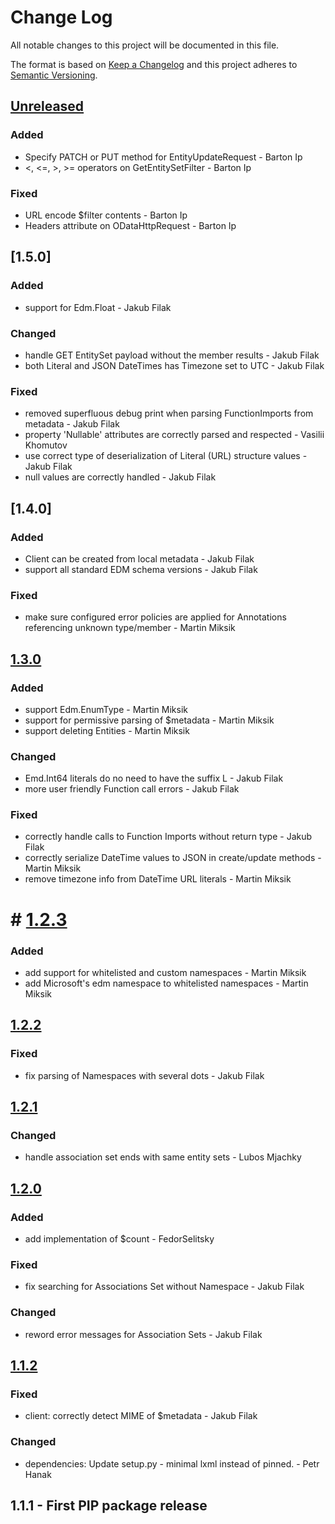 # Change Log
All notable changes to this project will be documented in this file.

The format is based on [Keep a Changelog](http://keepachangelog.com/)
and this project adheres to [Semantic Versioning](http://semver.org/).

## [Unreleased]

### Added
- Specify PATCH or PUT method for EntityUpdateRequest - Barton Ip
- <, <=, >, >= operators on GetEntitySetFilter - Barton Ip

### Fixed
- URL encode $filter contents - Barton Ip
- Headers attribute on ODataHttpRequest - Barton Ip

## [1.5.0]

### Added
- support for Edm.Float - Jakub Filak

### Changed
- handle GET EntitySet payload without the member results - Jakub Filak
- both Literal and JSON DateTimes has Timezone set to UTC - Jakub Filak

### Fixed
- removed superfluous debug print when parsing FunctionImports from metadata - Jakub Filak
- property 'Nullable' attributes are correctly parsed and respected - Vasilii Khomutov
- use correct type of deserialization of Literal (URL) structure values - Jakub Filak
- null values are correctly handled - Jakub Filak

## [1.4.0]

### Added
- Client can be created from local metadata - Jakub Filak
- support all standard EDM schema versions - Jakub Filak

### Fixed
- make sure configured error policies are applied for Annotations referencing
  unknown type/member - Martin Miksik

## [1.3.0]

### Added
- support Edm.EnumType - Martin Miksik
- support for permissive parsing of $metadata - Martin Miksik
- support deleting Entities - Martin Miksik

### Changed
- Emd.Int64 literals do no need to have the suffix L - Jakub Filak
- more user friendly Function call errors - Jakub Filak

### Fixed
- correctly handle calls to Function Imports without return type - Jakub Filak
- correctly serialize DateTime values to JSON in create/update methods - Martin Miksik
- remove timezone info from DateTime URL literals - Martin Miksik

# # [1.2.3]

### Added
- add support for whitelisted and custom namespaces - Martin Miksik
- add Microsoft's edm namespace to whitelisted namespaces - Martin Miksik

## [1.2.2]

### Fixed
- fix parsing of Namespaces with several dots - Jakub Filak

## [1.2.1]

### Changed
- handle association set ends with same entity sets - Lubos Mjachky

## [1.2.0]

### Added
- add implementation of $count - FedorSelitsky

### Fixed
- fix searching for Associations Set without Namespace - Jakub Filak

### Changed
- reword error messages for Association Sets - Jakub Filak

## [1.1.2]

### Fixed
- client: correctly detect MIME of $metadata - Jakub Filak

### Changed
- dependencies: Update setup.py - minimal lxml instead of pinned. - Petr Hanak

## 1.1.1 - First PIP package release

[Unreleased]: https://github.com/SAP/python-pyodata/compare/1.3.0...HEAD
[1.3.0]: https://github.com/SAP/python-pyodata/compare/1.2.3...1.3.0
[1.2.3]: https://github.com/SAP/python-pyodata/compare/1.2.2...1.2.3
[1.2.2]: https://github.com/SAP/python-pyodata/compare/1.2.1...1.2.2
[1.2.1]: https://github.com/SAP/python-pyodata/compare/1.2.0...1.2.1
[1.2.0]: https://github.com/SAP/python-pyodata/compare/1.1.2...1.2.0
[1.1.2]: https://github.com/SAP/python-pyodata/compare/1.1.1...1.1.2
